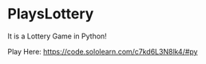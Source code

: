 # PlaysLottery
It is a Lottery Game in Python!

Play Here: https://code.sololearn.com/c7kd6L3N8lk4/#py
